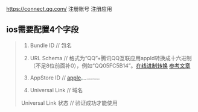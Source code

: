 https://connect.qq.com/ 注册账号 注册应用

## ios需要配置4个字段

>1. Bundle ID  // 包名
>
>2. URL Schema  // 格式为“QQ”+腾讯QQ互联应用appId转换成十六进制（不足8位前面补0），例如“QQ05FC5B14”。[在线进制转换](https://tool.oschina.net/hexconvert/) [参考文章](https://www.cnblogs.com/yajunLi/p/5888740.html)
>
>3. AppStore ID // [apple](https://appstoreconnect.apple.com/apps)<img src="./image-20210807110301202.png" alt="image-20210807110301202" style="zoom:25%;" />
>
>4. Universal Link  // 域名
>
>Universal Link 状态 // 验证成功才能使用











